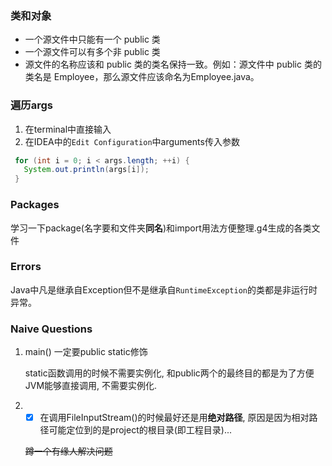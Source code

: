 ### 类和对象

- 一个源文件中只能有一个 public 类
- 一个源文件可以有多个非 public 类
- 源文件的名称应该和 public 类的类名保持一致。例如：源文件中 public 类的类名是 Employee，那么源文件应该命名为Employee.java。



### 遍历args

1. 在terminal中直接输入
2. 在IDEA中的`Edit Configuration`中arguments传入参数

```java
 for (int i = 0; i < args.length; ++i) {
   System.out.println(args[i]);
 }
```

### Packages

学习一下package(名字要和文件夹**同名**)和import用法方便整理.g4生成的各类文件

### Errors

 Java中凡是继承自Exception但不是继承自`RuntimeException`的类都是非运行时异常。

### Naive Questions

1. main() 一定要public static修饰

   static函数调用的时候不需要实例化, 和public两个的最终目的都是为了方便JVM能够直接调用, 不需要实例化.

2. - [x] 在调用FileInputStream()的时候最好还是用**绝对路径**, 原因是因为相对路径可能定位到的是project的根目录(即工程目录)...

   ~~蹲一个有缘人解决问题~~